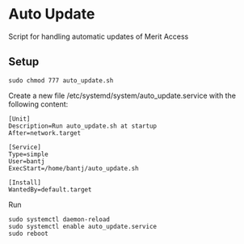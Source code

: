 # Auto Update
Script for handling automatic updates of Merit Access

## Setup
```
sudo chmod 777 auto_update.sh
```
Create a new file /etc/systemd/system/auto_update.service with the following content:
```
[Unit]
Description=Run auto_update.sh at startup
After=network.target

[Service]
Type=simple
User=bantj
ExecStart=/home/bantj/auto_update.sh

[Install]
WantedBy=default.target
```
Run
```
sudo systemctl daemon-reload
sudo systemctl enable auto_update.service
sudo reboot
```
